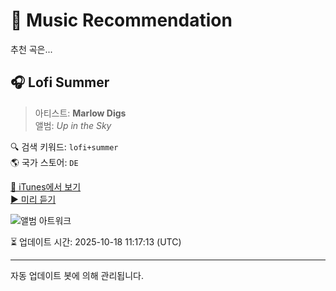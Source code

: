
# 🎵 Music Recommendation

추천 곡은...

## 🎧 Lofi Summer  
> 아티스트: **Marlow Digs**  
> 앨범: _Up in the Sky_  

🔍 검색 키워드: `lofi+summer`  
🌎 국가 스토어: `DE`

[🔗 iTunes에서 보기](https://music.apple.com/de/album/lofi-summer/1619209798?i=1619209800&uo=4)  
[▶️ 미리 듣기](https://audio-ssl.itunes.apple.com/itunes-assets/AudioPreview116/v4/cf/11/60/cf116000-7d32-3d82-1506-c4da65617dba/mzaf_2046175726073319213.plus.aac.p.m4a)

![앨범 아트워크](https://is1-ssl.mzstatic.com/image/thumb/Music112/v4/06/28/09/06280906-d73d-139d-1200-cdde0f01f170/artwork.jpg/100x100bb.jpg)

⏳ 업데이트 시간: 2025-10-18 11:17:13 (UTC)

---
자동 업데이트 봇에 의해 관리됩니다.
